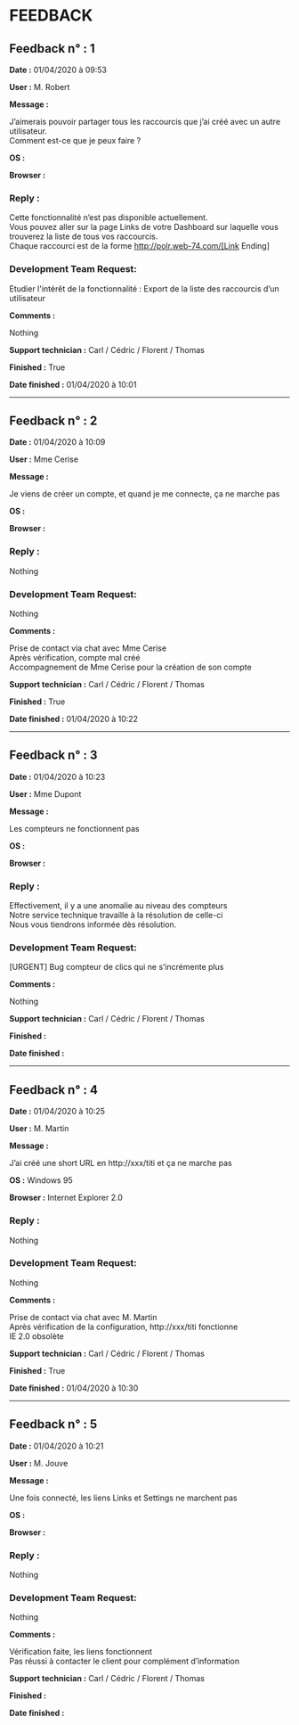 # FEEDBACK

## Feedback n° : 1

**Date :** 01/04/2020 à 09:53

**User :** M. Robert

**Message :**

 J’aimerais pouvoir partager tous les raccourcis que j’ai créé avec un autre utilisateur.  
 Comment est-ce que je peux faire ?

**OS :**

**Browser :**

### Reply :

Cette fonctionnalité n’est pas disponible actuellement.  
Vous pouvez aller sur la page Links de votre Dashboard sur laquelle vous trouverez la liste de tous vos raccourcis.  
Chaque raccourci est de la forme http://polr.web-74.com/[Link Ending]

### Development Team Request:

Etudier l'intérêt de la fonctionnalité : Export de la liste des raccourcis d’un utilisateur

**Comments :** 

Nothing

**Support technician :**
Carl / Cédric / Florent / Thomas

**Finished :** True

**Date finished :** 01/04/2020 à 10:01


---

## Feedback n° : 2

**Date :** 01/04/2020 à 10:09

**User :** Mme Cerise

**Message :**

 Je viens de créer un compte, et quand je me connecte, ça ne marche pas

**OS :**

**Browser :**

### Reply :

Nothing

### Development Team Request:

Nothing

**Comments :** 

Prise de contact via chat avec Mme Cerise  
Après vérification, compte mal créé  
Accompagnement de Mme Cerise pour la création de son compte

**Support technician :**
Carl / Cédric / Florent / Thomas

**Finished :** True

**Date finished :** 01/04/2020 à 10:22

---

## Feedback n° : 3

**Date :** 01/04/2020 à 10:23

**User :** Mme Dupont

**Message :**

Les compteurs ne fonctionnent pas

**OS :**

**Browser :**

### Reply :

Effectivement, il y a une anomalie au niveau des compteurs  
Notre service technique travaille à la résolution de celle-ci  
Nous vous tiendrons informée dès résolution.

### Development Team Request:

[URGENT] Bug compteur de clics qui ne s’incrémente plus

**Comments :** 

Nothing

**Support technician :**
Carl / Cédric / Florent / Thomas

**Finished :**

**Date finished :**

---

## Feedback n° : 4

**Date :** 01/04/2020 à 10:25

**User :** M. Martin

**Message :**

 J’ai créé une short URL en http://xxx/titi et ça ne marche pas

**OS :** Windows 95

**Browser :** Internet Explorer 2.0

### Reply :

Nothing

### Development Team Request:

Nothing

**Comments :** 

Prise de contact via chat avec M. Martin  
Après vérification de la configuration, http://xxx/titi fonctionne  
IE 2.0 obsolète

**Support technician :**
Carl / Cédric / Florent / Thomas

**Finished :** True

**Date finished :**
01/04/2020 à 10:30

---

## Feedback n° : 5

**Date :** 01/04/2020 à 10:21

**User :** M. Jouve

**Message :**

Une fois connecté, les liens Links et Settings ne marchent pas

**OS :**

**Browser :**

### Reply :

Nothing

### Development Team Request:

Nothing

**Comments :** 

Vérification faite, les liens fonctionnent  
Pas réussi à contacter le client pour complément d’information  

**Support technician :**
Carl / Cédric / Florent / Thomas

**Finished :**

**Date finished :**
